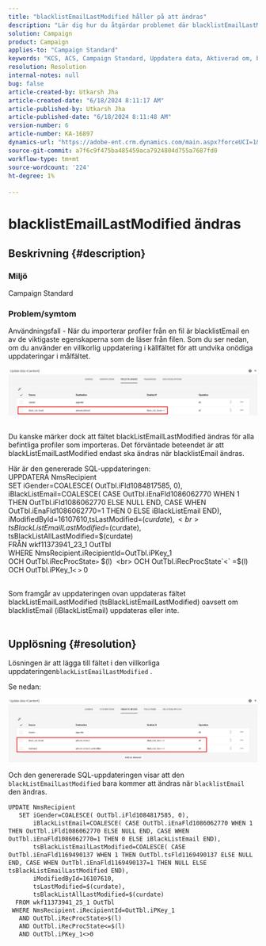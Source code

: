 ```yaml
---
title: "blacklistEmailLastModified håller på att ändras"
description: "Lär dig hur du åtgärdar problemet där blacklistEmailLastModified fält ändras för alla befintliga profiler som importeras."
solution: Campaign
product: Campaign
applies-to: "Campaign Standard"
keywords: "KCS, ACS, Campaign Standard, Uppdatera data, Aktiverad om, blacklistEmail, blackListEmailLastModified "
resolution: Resolution
internal-notes: null
bug: false
article-created-by: Utkarsh Jha
article-created-date: "6/18/2024 8:11:17 AM"
article-published-by: Utkarsh Jha
article-published-date: "6/18/2024 8:11:48 AM"
version-number: 6
article-number: KA-16897
dynamics-url: "https://adobe-ent.crm.dynamics.com/main.aspx?forceUCI=1&pagetype=entityrecord&etn=knowledgearticle&id=7f885d55-4a2d-ef11-840b-6045bd06eea5"
source-git-commit: a7f6c9f475ba485459aca7924804d755a7687fd0
workflow-type: tm+mt
source-wordcount: '224'
ht-degree: 1%

---
```


# blacklistEmailLastModified ändras

## Beskrivning {#description}


### <b>Miljö</b>

Campaign Standard



### <b>Problem/symtom</b>

Användningsfall - När du importerar profiler från en fil är blacklistEmail en av de viktigaste egenskaperna som de läser från filen. Som du ser nedan, om du använder en villkorlig uppdatering i källfältet för att undvika onödiga uppdateringar i målfältet.



![](assets/___82885d55-4a2d-ef11-840b-6045bd06eea5___.jpeg)


<br>Du kanske märker dock att fältet blackListEmailLastModified ändras för alla befintliga profiler som importeras. Det förväntade beteendet är att blackListEmailLastModified endast ska ändras när blacklistEmail ändras.

Här är den genererade SQL-uppdateringen:
<br>UPPDATERA NmsRecipient 
<br> SET iGender=COALESCE( OutTbl.iFld1084817585, 0),
<br> iBlackListEmail=COALESCE( CASE OutTbl.iEnaFld1086062770 WHEN 1 THEN OutTbl.iFld1086062770 ELSE NULL END, CASE WHEN OutTbl.iEnaFld1086062770=1 THEN 0 ELSE iBlackListEmail END),
<br> iModifiedById=16107610,tsLastModified=$(curdate),
<br> tsBlackListEmailLastModified=$(curdate),
<br> tsBlackListAllLastModified=$(curdate) 
<br> FRÅN wkf11373941_23_1 OutTbl 
<br> WHERE NmsRecipient.iRecipientId=OutTbl.iPKey_1 
<br> OCH OutTbl.iRecProcState`>` $(l) 
<br> OCH OutTbl.iRecProcState`<` =$(l) 
<br> OCH OutTbl.iPKey_1`<` `>` 0


<br>Som framgår av uppdateringen ovan uppdateras fältet blackListEmailLastModified (tsBlackListEmailLastModified) oavsett om blacklistEmail (iBlackListEmail) uppdateras eller inte.<br> 

## Upplösning {#resolution}


Lösningen är att lägga till fältet i den villkorliga uppdateringen`blackListEmailLastModified` .

Se nedan:

![](assets/46d6b7ee-ab97-eb11-b1ac-002248093c2a.png)

Och den genererade SQL-uppdateringen visar att den `blackListEmailLastModified` bara kommer att ändras när `blacklistEmail` den ändras.




```
UPDATE NmsRecipient 
   SET iGender=COALESCE( OutTbl.iFld1084817585, 0),
       iBlackListEmail=COALESCE( CASE OutTbl.iEnaFld1086062770 WHEN 1 THEN OutTbl.iFld1086062770 ELSE NULL END, CASE WHEN OutTbl.iEnaFld1086062770=1 THEN 0 ELSE iBlackListEmail END),
       tsBlackListEmailLastModified=COALESCE( CASE OutTbl.iEnaFld1169490137 WHEN 1 THEN OutTbl.tsFld1169490137 ELSE NULL END, CASE WHEN OutTbl.iEnaFld1169490137=1 THEN NULL ELSE tsBlackListEmailLastModified END),
       iModifiedById=16107610,
       tsLastModified=$(curdate),
       tsBlackListAllLastModified=$(curdate) 
  FROM wkf11373941_25_1 OutTbl 
 WHERE NmsRecipient.iRecipientId=OutTbl.iPKey_1 
   AND OutTbl.iRecProcState>$(l) 
   AND OutTbl.iRecProcState<=$(l) 
   AND OutTbl.iPKey_1<>0
```



